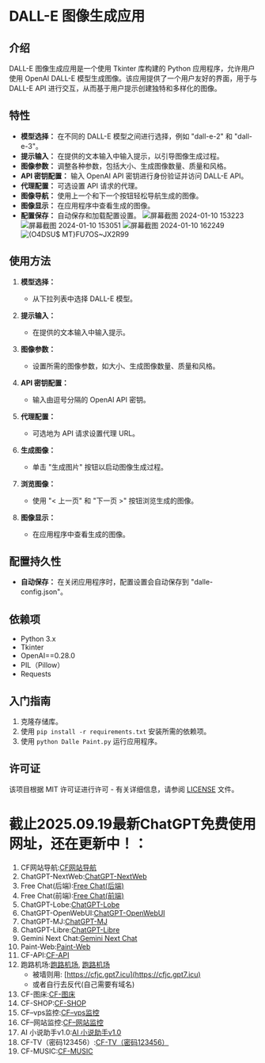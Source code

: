 # DALL-E 图像生成应用

## 介绍
DALL-E 图像生成应用是一个使用 Tkinter 库构建的 Python 应用程序，允许用户使用 OpenAI DALL-E 模型生成图像。该应用提供了一个用户友好的界面，用于与 DALL-E API 进行交互，从而基于用户提示创建独特和多样化的图像。

## 特性
- **模型选择：** 在不同的 DALL-E 模型之间进行选择，例如 "dall-e-2" 和 "dall-e-3"。
- **提示输入：** 在提供的文本输入中输入提示，以引导图像生成过程。
- **图像参数：** 调整各种参数，包括大小、生成图像数量、质量和风格。
- **API 密钥配置：** 输入 OpenAI API 密钥进行身份验证并访问 DALL-E API。
- **代理配置：** 可选设置 API 请求的代理。
- **图像导航：** 使用上一个和下一个按钮轻松导航生成的图像。
- **图像显示：** 在应用程序中查看生成的图像。
- **配置保存：** 自动保存和加载配置设置。
![屏幕截图 2024-01-10 153223](https://github.com/buwanyuanshen/DALLE-python/assets/144007759/00672c75-a7fe-4dac-b4db-906c3df01584)
![屏幕截图 2024-01-10 153051](https://github.com/buwanyuanshen/DALLE-python/assets/144007759/38e79f1a-acd0-4070-95f5-45a52f9611eb)
![屏幕截图 2024-01-10 162249](https://github.com/buwanyuanshen/DALLE-python/assets/144007759/9bf3724e-1297-45e8-8b47-d0fe3913cd85)
![(O4DSU$ MT}FU7OS~JX2R99](https://github.com/buwanyuanshen/DALLE-python/assets/144007759/c69e10f2-4932-4b1f-a760-7a67fa3991cf)

  

## 使用方法
1. **模型选择：**
   - 从下拉列表中选择 DALL-E 模型。

2. **提示输入：**
   - 在提供的文本输入中输入提示。

3. **图像参数：**
   - 设置所需的图像参数，如大小、生成图像数量、质量和风格。

4. **API 密钥配置：**
   - 输入由逗号分隔的 OpenAI API 密钥。

5. **代理配置：**
   - 可选地为 API 请求设置代理 URL。

6. **生成图像：**
   - 单击 "生成图片" 按钮以启动图像生成过程。

7. **浏览图像：**
   - 使用 "< 上一页" 和 "下一页 >" 按钮浏览生成的图像。

8. **图像显示：**
   - 在应用程序中查看生成的图像。

## 配置持久性
- **自动保存：** 在关闭应用程序时，配置设置会自动保存到 "dalle-config.json"。

## 依赖项
- Python 3.x
- Tkinter
- OpenAI==0.28.0
- PIL（Pillow）
- Requests

## 入门指南
1. 克隆存储库。
2. 使用 `pip install -r requirements.txt` 安装所需的依赖项。
3. 使用 `python Dalle Paint.py` 运行应用程序。

## 许可证
该项目根据 MIT 许可证进行许可 - 有关详细信息，请参阅 [LICENSE](LICENSE) 文件。

# 截止2025.09.19最新ChatGPT免费使用网址，还在更新中！：
1.  CF网站导航:[CF网站导航](https://dh.gpt7.icu)
2.  ChatGPT-NextWeb:[ChatGPT-NextWeb](https://next.gpt7.icu)
3.  Free Chat(后端):[Free Chat(后端)](https://f2.gpt7.icu)
4.  Free Chat(前端):[Free Chat(前端)](https://f1.gpt7.icu)
5.  ChatGPT-Lobe:[ChatGPT-Lobe](https://lobe.gp7.icu)
6.  ChatGPT-OpenWebUI:[ChatGPT-OpenWebUI](https://open.gpt7.icu)
7.  ChatGPT-MJ:[ChatGPT-MJ](https://mj.gpt7.icu)
8.  ChatGPT-Libre:[ChatGPT-Libre](https://libre.gpt7.icu)
9.  Gemini Next Chat:[Gemini Next Chat](https://gemini.gpt7.icu)
10. Paint-Web:[Paint-Web](https://paint.gpt7.icu)
11. CF-API:[CF-API](https://api.gpt7.icu)
12. 跑路机场:[跑路机场](https://v2.gpt7.icu), [跑路机场](https://跑路机场.site)
    *   被墙则用: [https://cfjc.gpt7.icu](https://cfjc.gpt7.icu)
    *   或者自行去反代(自己需要有域名)
13. CF-图床:[CF-图床](https://img.gpt7.icu)
14. CF-SHOP:[CF-SHOP](https://shop.gpt7.icu)
15. CF–vps监控:[CF–vps监控](https://vps.gpt7.icu)
16. CF–网站监控:[CF–网站监控](https://status.gpt7.icu)
17. AI 小说助手v1.0:[AI 小说助手v1.0](https://novel.gpt7.icu)
18. CF-TV（密码123456）:[CF-TV（密码123456）](https://tv.gpt7.icu)
19. CF-MUSIC:[CF-MUSIC](https://music.gpt7.icu)
